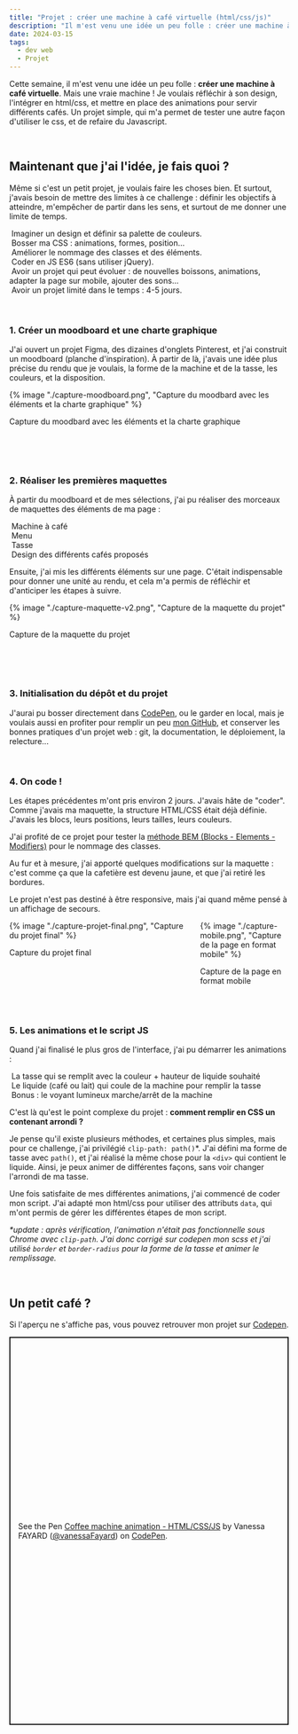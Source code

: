 ```yaml
---
title: "Projet : créer une machine à café virtuelle (html/css/js)"
description: "Il m'est venu une idée un peu folle : créer une machine à café virtuelle. Mais une vrai machine, qui sert des cafés dans ton écran"
date: 2024-03-15
tags:
  - dev web
  - Projet
---
```


Cette semaine, il m'est venu une idée un peu folle : **créer une machine à café virtuelle**. Mais une vraie machine ! Je voulais réfléchir à son design, l'intégrer en html/css, et mettre en place des animations pour servir différents cafés. Un projet simple, qui m'a permet de tester une autre façon d'utiliser le css, et de refaire du Javascript.

</br>

## Maintenant que j'ai l'idée, je fais quoi ?

Même si c'est un petit projet, je voulais faire les choses bien. Et surtout, j'avais besoin de mettre des limites à ce challenge : définir les objectifs à atteindre, m'empêcher de partir dans les sens, et surtout de me donner une limite de temps.

<img class="list-element" alt="" src="/img/form-4.png"> Imaginer un design et définir sa palette de couleurs.
</br>
<img class="list-element" alt="" src="/img/form-4.png"> Bosser ma CSS : animations, formes, position...
</br>
<img class="list-element" alt="" src="/img/form-4.png"> Améliorer le nommage des classes et des éléments.
</br>
<img class="list-element" alt="" src="/img/form-4.png"> Coder en JS ES6 (sans utiliser jQuery).
</br>
<img class="list-element" alt="" src="/img/form-4.png"> Avoir un projet qui peut évoluer : de nouvelles boissons, animations, adapter la page sur mobile, ajouter des sons...
</br>
<img class="list-element" alt="" src="/img/form-4.png"> Avoir un projet limité dans le temps : 4-5 jours.

</br>


### 1. Créer un moodboard et une charte graphique

J'ai ouvert un projet Figma, des dizaines d'onglets Pinterest, et j'ai construit un moodboard (planche d'inspiration).
À partir de là, j'avais une idée plus précise du rendu que je voulais, la forme de la machine et de la tasse, les couleurs, et la disposition.

<div class="card-article d-inline-block img-article">
  {% image "./capture-moodboard.png", "Capture du moodbard avec les éléments et la charte graphique" %}
  <p>Capture du moodbard avec les éléments et la charte graphique</p>
</div>

</br>
</br>
</br>

### 2. Réaliser les premières maquettes

À partir du moodboard et de mes sélections, j'ai pu réaliser des morceaux de maquettes des éléments de ma page : 

<img class="list-element" alt="" src="/img/form-4.png"> Machine à café
</br>
<img class="list-element" alt="" src="/img/form-4.png"> Menu
</br>
<img class="list-element" alt="" src="/img/form-4.png"> Tasse
</br>
<img class="list-element" alt="" src="/img/form-4.png"> Design des différents cafés proposés

Ensuite, j'ai mis les différents éléments sur une page. C'était indispensable pour donner une unité au rendu, et cela m'a permis de réfléchir et d'anticiper les étapes à suivre.

<div class="card-article d-inline-block img-article">
  {% image "./capture-maquette-v2.png", "Capture de la maquette du projet" %}
  <p>Capture de la maquette du projet</p>
</div>

</br>
</br>
</br>


### 3. Initialisation du dépôt et du projet

J'aurai pu bosser directement dans <a href="https://codepen.io/vanessaFayard/" target="_blank" rel="nofollow"> CodePen</a>, ou le garder en local, mais je voulais aussi en profiter pour remplir un peu <a href="https://github.com/vanessaFayard" target="_blank" rel="nofollow"> mon GitHub</a>, et conserver les bonnes pratiques d'un projet web : git, la documentation, le déploiement, la relecture...



</br>

### 4. On code !

Les étapes précédentes m'ont pris environ 2 jours. J'avais hâte de "coder". Comme j'avais ma maquette, la structure HTML/CSS était déjà définie. J'avais les blocs, leurs positions, leurs tailles, leurs couleurs.

J'ai profité de ce projet pour tester la <a href="https://alticreation.com/bem-pour-le-css/" target="_blank" re="nofollow">méthode BEM (Blocks - Elements - Modifiers)</a> pour le nommage des classes. 

Au fur et à mesure, j'ai apporté quelques modifications sur la maquette : c'est comme ça que la cafetière est devenu jaune, et que j'ai retiré les bordures. 


Le projet n'est pas destiné à être responsive, mais j'ai quand même pensé à un affichage de secours.

<div style="display: grid; grid-template-columns: 2fr 1fr; gap: 25px;">
<div class="card-article d-inline-block img-article">
  {% image "./capture-projet-final.png", "Capture du projet final" %}
  <p>Capture du projet final</p>
</div>
<div class="card-article d-inline-block img-article">
  {% image "./capture-mobile.png", "Capture de la page en format mobile" %}
  <p>Capture de la page en format mobile</p>
</div>
</div>
</br>
</br>

### 5. Les animations et le script JS

Quand j'ai finalisé le plus gros de l'interface, j'ai pu démarrer les animations : 

<img class="list-element" alt="" src="/img/form-4.png"> La tasse qui se remplit avec la couleur + hauteur de liquide souhaité
</br>
<img class="list-element" alt="" src="/img/form-4.png"> Le liquide (café ou lait) qui coule de la machine pour remplir la tasse
</br>
<img class="list-element" alt="" src="/img/form-4.png"> Bonus : le voyant lumineux marche/arrêt de la machine


C'est là qu'est le point complexe du projet : **comment remplir en CSS un contenant arrondi ?**

Je pense qu'il existe plusieurs méthodes, et certaines plus simples, mais pour ce challenge, j'ai privilégié `clip-path: path()`*. J'ai défini ma forme de tasse avec `path()`, et j'ai réalisé la même chose pour la `<div>` qui contient le liquide.
Ainsi, je peux animer de différentes façons, sans voir changer l'arrondi de ma tasse. 

Une fois satisfaite de mes différentes animations, j'ai commencé de coder mon script. J'ai adapté mon html/css pour utiliser des attributs `data`, qui m'ont permis de gérer les différentes étapes de mon script.

_*update : après vérification, l'animation n'était pas fonctionnelle sous Chrome avec `clip-path`. J'ai donc corrigé sur codepen mon scss et j'ai utilisé `border` et `border-radius` pour la forme de la tasse et animer le remplissage._

</br>

## Un petit café ?

Si l'aperçu ne s'affiche pas, vous pouvez retrouver mon projet sur <a href="https://codepen.io/vanessaFayard/full/vYMXbJR" target="_blank" rel="nofollow">Codepen</a>.

<div class="codepen-embed">
<p class="codepen" data-height="800" data-theme-id="dark" data-slug-hash="vYMXbJR" data-user="vanessaFayard" style="height: 700px; box-sizing: border-box; display: flex; align-items: center; justify-content: center; border: 2px solid; margin: 1em 0; padding: 1em;">
  <span>See the Pen <a href="https://codepen.io/vanessaFayard/pen/vYMXbJR">
  Coffee machine animation - HTML/CSS/JS</a> by Vanessa FAYARD (<a href="https://codepen.io/vanessaFayard">@vanessaFayard</a>)
  on <a href="https://codepen.io">CodePen</a>.</span>
</p>
</div>
<script async src="https://cpwebassets.codepen.io/assets/embed/ei.js"></script>